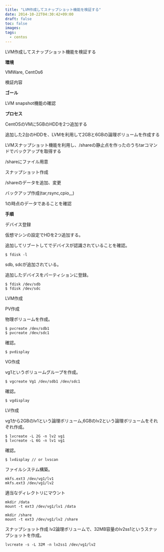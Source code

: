 ```yaml
---
title: "LVM作成してスナップショット機能を検証する"
date: 2014-10-22T04:30:42+09:00
draft: false
toc: false
images:
tags: 
  - centos
---
```


LVM作成してスナップショット機能を検証する

**環境**

VMWare, CentOs6

検証内容

**ゴール**

LVM snapshot機能の確認

**プロセス**

CentOSのVMに5GBのHDDを2つ追加する

追加した2台のHDDを、LVMを利用して2GBと6GBの論理ボリュームを作成する

LVMスナップショット機能を利用し、/shareの静止点を作ったのうちtarコマンドでバックアップを取得する

/shareにファイル用意

スナップショット作成

/shareのデータを追加、変更

バックアップ作成(tar,rsync,cpio,,,)

1の時点のデータであることを確認

**手順**

デバイス登録

仮想マシンの設定でHDを2つ追加する。

追加してリブートしてでデバイスが認識されていることを確認。

```
$ fdisk -l
```

sdb, sdcが追加されている。

追加したデバイスをパーティションに登録。

```
$ fdisk /dev/sdb
$ fdisk /dev/sdc
```

LVM作成

PV作成

物理ボリュームを作成。

```
$ pvcreate /dev/sdb1
$ pvcreate /dev/sdc1
```

確認。

```
$ pvdisplay
```

VG作成

vg1というボリュームグループを作成。

```
$ vgcreate Vg1 /dev/sdb1 /dev/sdc1
```

確認。

```
$ vgdisplay
```

LV作成

vg1から2GBのlv1という論理ボリューム,6GBのlv2という論理ボリュームをそれぞれ作成。

```
$ lvcreate -L 2G -n lv2 vg1
$ lvcreate -L 6G -n lv1 vg1
```

確認。

```
$ lvdisplay // or lvscan
```

ファイルシステム構築。

```
mkfs.ext3 /dev/vg1/lv1
mkfs.ext3 /dev/vg1/lv2
```

適当なディレクトリにマウント

```
mkdir /data
mount -t ext3 /dev/vg1/lv1 /data
```

```
mkdir /share
mount -t ext3 /dev/vg1/lv2 /share
```

スナップショット作成
lv2論理ボリュームで、32MB容量のlv2ss1というスナップショットを作成。

```
lvcreate -s -L 32M -n lv2ss1 /dev/vg1/lv2
```
